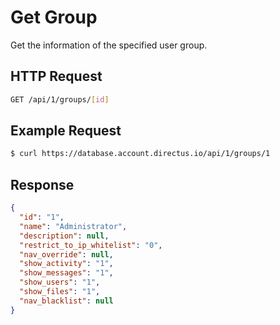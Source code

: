 # Get Group

Get the information of the specified user group.

## HTTP Request

```bash
GET /api/1/groups/[id]
```

## Example Request

```bash
$ curl https://database.account.directus.io/api/1/groups/1
```

## Response
```json
{
  "id": "1",
  "name": "Administrator",
  "description": null,
  "restrict_to_ip_whitelist": "0",
  "nav_override": null,
  "show_activity": "1",
  "show_messages": "1",
  "show_users": "1",
  "show_files": "1",
  "nav_blacklist": null
}
```